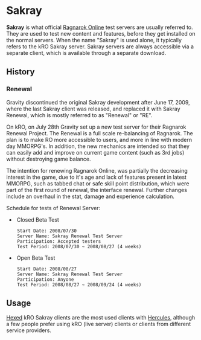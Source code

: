 # Sakray

**Sakray** is what official [Ragnarok Online](https://en.wikipedia.org/wiki/Ragnarok_Online) test servers are usually referred to. They are
used to test new content and features, before they get installed on the normal servers. When the name "Sakray" is used
alone, it typically refers to the kRO Sakray server. Sakray servers are always accessible via a separate client, which
is available through a separate download.

## History

### Renewal

Gravity discontinued the original Sakray development after June 17, 2009, where the last Sakray client was released, and
replaced it with Sakray Renewal, which is mostly referred to as "Renewal" or "RE".

On kRO, on July 28th Gravity set up a new test server for their Ragnarok Renewal Project. The Renewal is a full scale
re-balancing of Ragnarok. The plan is to make RO more accessible to users, and more in line with modern day MMORPG's. In
addition, the new mechanics are intended so that they can easily add and improve on current game content (such as 3rd
jobs) without destroying game balance.

The intention for renewing Ragnarok Online, was partially the decreasing interest in the game, due to it's age and lack
of features present in latest MMORPG, such as tabbed chat or safe skill point distribution, which were part of the first
round of renewal, the interface renewal. Further changes include an overhaul in the stat, damage and experience
calculation.

Schedule for tests of Renewal Server:

-  Closed Beta Test
```
    Start Date: 2008/07/30
    Server Name: Sakray Renewal Test Server
    Participation: Accepted testers
    Test Period: 2008/07/30 ~ 2008/08/27 (4 weeks)
``` 
-  Open Beta Test
```
    Start Date: 2008/08/27  
    Server Name: Sakray Renewal Test Server  
    Participation: Anyone  
    Test Period: 2008/08/27 ~ 2008/09/24 (4 weeks)
```

## Usage

[Hexed](../client/hexing.md) kRO Sakray clients are the most used clients with [Hercules](../about/index.md), although a
few people prefer using kRO (live server) clients or clients from different service providers.
